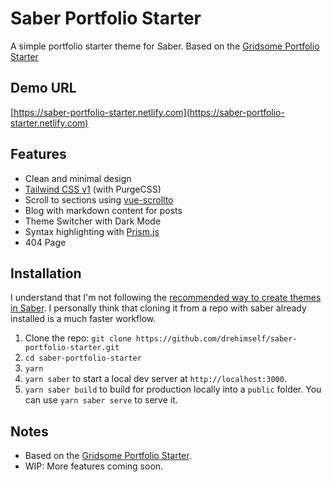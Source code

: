 # Saber Portfolio Starter

A simple portfolio starter theme for Saber. Based on the [Gridsome Portfolio Starter](https://github.com/drehimself/gridsome-portfolio-starter)

## Demo URL

[https://saber-portfolio-starter.netlify.com](https://saber-portfolio-starter.netlify.com)

## Features

- Clean and minimal design
- [Tailwind CSS v1](https://tailwindcss.com) (with PurgeCSS)
- Scroll to sections using [vue-scrollto](https://github.com/rigor789/vue-scrollto)
- Blog with markdown content for posts
- Theme Switcher with Dark Mode
- Syntax highlighting with [Prism.js](https://saber.land/docs/markdown-features.html#code-highlighting)
- 404 Page

## Installation

I understand that I'm not following the [recommended way to create themes in Saber](https://saber.land/docs/themes.html). I personally think that cloning it from a repo with saber already installed is a much faster workflow.

1. Clone the repo: `git clone https://github.com/drehimself/saber-portfolio-starter.git`
2. `cd saber-portfolio-starter`
3. `yarn`
4. `yarn saber` to start a local dev server at `http://localhost:3000`.
5. `yarn saber build` to build for production locally into a `public` folder. You can use `yarn saber serve` to serve it.

## Notes

 - Based on the [Gridsome Portfolio Starter](https://github.com/drehimself/gridsome-portfolio-starter).
 - WIP: More features coming soon.

